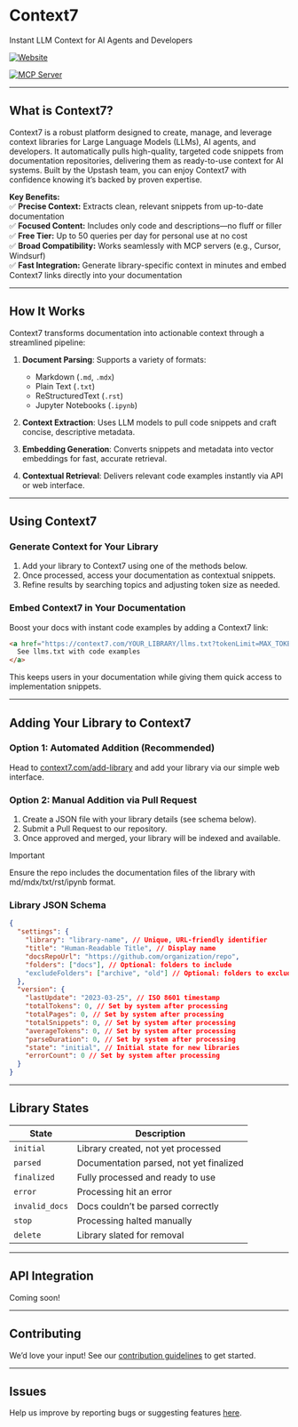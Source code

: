 # Context7

Instant LLM Context for AI Agents and Developers

[![Website](https://img.shields.io/badge/Website-context7.com-blue)](https://context7.com)

[![MCP Server](https://img.shields.io/badge/MCP%20Server-context7-mcp-green)](https://github.com/upstash/context7-mcp)

---

## What is Context7?

Context7 is a robust platform designed to create, manage, and leverage context libraries for Large Language Models (LLMs), AI agents, and developers. It automatically pulls high-quality, targeted code snippets from documentation repositories, delivering them as ready-to-use context for AI systems. Built by the Upstash team, you can enjoy Context7 with confidence knowing it’s backed by proven expertise.

**Key Benefits:**  
✅ **Precise Context:** Extracts clean, relevant snippets from up-to-date documentation  
✅ **Focused Content:** Includes only code and descriptions—no fluff or filler  
✅ **Free Tier:** Up to 50 queries per day for personal use at no cost  
✅ **Broad Compatibility:** Works seamlessly with MCP servers (e.g., Cursor, Windsurf)  
✅ **Fast Integration:** Generate library-specific context in minutes and embed Context7 links directly into your documentation

---

## How It Works

Context7 transforms documentation into actionable context through a streamlined pipeline:

1. **Document Parsing**: Supports a variety of formats:

   - Markdown (`.md`, `.mdx`)
   - Plain Text (`.txt`)
   - ReStructuredText (`.rst`)
   - Jupyter Notebooks (`.ipynb`)

2. **Context Extraction**: Uses LLM models to pull code snippets and craft concise, descriptive metadata.

3. **Embedding Generation**: Converts snippets and metadata into vector embeddings for fast, accurate retrieval.

4. **Contextual Retrieval**: Delivers relevant code examples instantly via API or web interface.

---

## Using Context7

### Generate Context for Your Library

1. Add your library to Context7 using one of the methods below.
2. Once processed, access your documentation as contextual snippets.
3. Refine results by searching topics and adjusting token size as needed.

### Embed Context7 in Your Documentation

Boost your docs with instant code examples by adding a Context7 link:

```html
<a href="https://context7.com/YOUR_LIBRARY/llms.txt?tokenLimit=MAX_TOKEN_LIMIT" target="_blank">
  See llms.txt with code examples
</a>
```

This keeps users in your documentation while giving them quick access to implementation snippets.

---

## Adding Your Library to Context7

### Option 1: Automated Addition (Recommended)

Head to [context7.com/add-library](https://context7.com/add-library) and add your library via our simple web interface.

### Option 2: Manual Addition via Pull Request

1. Create a JSON file with your library details (see schema below).
2. Submit a Pull Request to our repository.
3. Once approved and merged, your library will be indexed and available.

> [!IMPORTANT]  
> Ensure the repo includes the documentation files of the library with md/mdx/txt/rst/ipynb format.

### Library JSON Schema

```json
{
  "settings": {
    "library": "library-name", // Unique, URL-friendly identifier
    "title": "Human-Readable Title", // Display name
    "docsRepoUrl": "https://github.com/organization/repo",
    "folders": ["docs"], // Optional: folders to include
    "excludeFolders": ["archive", "old"] // Optional: folders to exclude
  },
  "version": {
    "lastUpdate": "2023-03-25", // ISO 8601 timestamp
    "totalTokens": 0, // Set by system after processing
    "totalPages": 0, // Set by system after processing
    "totalSnippets": 0, // Set by system after processing
    "averageTokens": 0, // Set by system after processing
    "parseDuration": 0, // Set by system after processing
    "state": "initial", // Initial state for new libraries
    "errorCount": 0 // Set by system after processing
  }
}
```

---

## Library States

| State          | Description                             |
| -------------- | --------------------------------------- |
| `initial`      | Library created, not yet processed      |
| `parsed`       | Documentation parsed, not yet finalized |
| `finalized`    | Fully processed and ready to use        |
| `error`        | Processing hit an error                 |
| `invalid_docs` | Docs couldn’t be parsed correctly       |
| `stop`         | Processing halted manually              |
| `delete`       | Library slated for removal              |

---

## API Integration

Coming soon!

---

## Contributing

We’d love your input! See our [contribution guidelines](https://github.com/upstash/context7/blob/main/CONTRIBUTING.md) to get started.

---

## Issues

Help us improve by reporting bugs or suggesting features [here](https://github.com/upstash/context7/issues/new).
